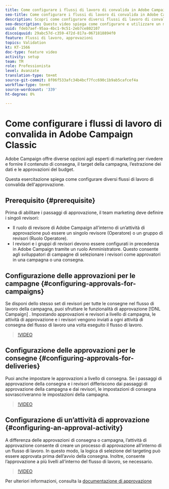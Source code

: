 ```yaml
---
title: Come configurare i flussi di lavoro di convalida in Adobe Campaign Classic
seo-title: Come configurare i flussi di lavoro di convalida in Adobe Campaign Classic
description: Scopri come configurare diversi flussi di lavoro di convalida dell’approvazione.
seo-description: Questo video spiega come configurare e utilizzare un modello di consegna in ACCAdobe Campaign offre diverse opzioni agli esperti di marketing per rivedere e fornire contenuti di consegna, target della campagna, estrazione dei dati e approvazioni del budget. Questa esercitazione spiega come configurare diversi flussi di lavoro di convalida dell'approvazione.
uuid: fdeb7aef-95aa-4bc1-9c51-2eb7ce802107
discoiquuid: 29abc57d-c359-472d-817a-0671818894f0
feature: Flussi di lavoro, approvazioni
topics: Validation
kt: KT-1566
doc-type: feature video
activity: setup
team: TM
role: Professionista
level: Avanzate
translation-type: tm+mt
source-git-commit: 8f06f533afc34b4bcf7fcc690c1b9ab5cafcef4a
workflow-type: tm+mt
source-wordcount: '339'
ht-degree: 0%

---
```



# Come configurare i flussi di lavoro di convalida in Adobe Campaign Classic

Adobe Campaign offre diverse opzioni agli esperti di marketing per rivedere e fornire il contenuto di consegna, il target della campagna, l’estrazione dei dati e le approvazioni del budget.

Questa esercitazione spiega come configurare diversi flussi di lavoro di convalida dell&#39;approvazione.

## Prerequisito {#prerequisite}

Prima di abilitare i passaggi di approvazione, il team marketing deve definire i singoli revisori:

* Il ruolo di revisore di Adobe Campaign all’interno di un’attività di approvazione può essere un singolo revisore (Operatore) o un gruppo di revisori (Ruolo Operatore).
* I revisori e i gruppi di revisori devono essere configurati in precedenza in Adobe Campaign tramite un ruolo Amministratore. Questo consente agli sviluppatori di campagne di selezionare i revisori come approvatori in una campagna o una consegna.

## Configurazione delle approvazioni per le campagne {#configuring-approvals-for-campaigns}

Se disponi dello stesso set di revisori per tutte le consegne nel flusso di lavoro della campagna, puoi sfruttare le funzionalità di approvazione [!DNL Campaign] . Impostando approvazioni e revisori a livello di campagna, le attività di approvazione e i revisori vengono inviati a ogni attività di consegna del flusso di lavoro una volta eseguito il flusso di lavoro.

>[!VIDEO](https://video.tv.adobe.com/v/25175?quality=12)

## Configurazione delle approvazioni per le consegne {#configuring-approvals-for-deliveries}

Puoi anche impostare le approvazioni a livello di consegna. Se i passaggi di approvazione della consegna e i revisori differiscono dai passaggi di approvazione della campagna e dai revisori, le impostazioni di consegna sovrascriveranno le impostazioni della campagna.

>[!VIDEO](https://video.tv.adobe.com/v/25176?quality=12)

## Configurazione di un’attività di approvazione {#configuring-an-approval-activity}

A differenza delle approvazioni di consegna o campagna, l’attività di approvazione consente di creare un processo di approvazione all’interno di un flusso di lavoro. In questo modo, la logica di selezione del targeting può essere approvata prima dell’avvio della consegna. Inoltre, consente l’approvazione a più livelli all’interno del flusso di lavoro, se necessario.

>[!VIDEO](https://video.tv.adobe.com/v/25174?quality=12)

Per ulteriori informazioni, consulta la [documentazione di approvazione](https://docs.adobe.com/help/en/campaign-classic/using/automating-with-workflows/flow-control-activities/approval.html)
